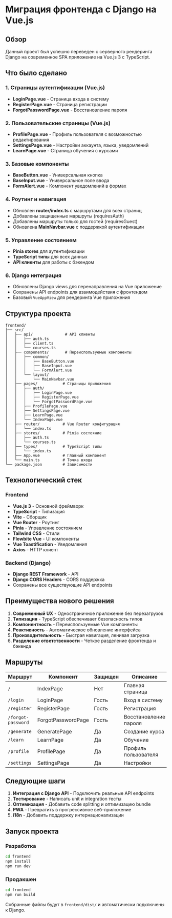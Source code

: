 # Миграция фронтенда с Django на Vue.js

## Обзор

Данный проект был успешно переведен с серверного рендеринга Django на современное SPA приложение на Vue.js 3 с TypeScript.

## Что было сделано

### 1. Страницы аутентификации (Vue.js)
- **LoginPage.vue** - Страница входа в систему
- **RegisterPage.vue** - Страница регистрации  
- **ForgotPasswordPage.vue** - Восстановление пароля

### 2. Пользовательские страницы (Vue.js)
- **ProfilePage.vue** - Профиль пользователя с возможностью редактирования
- **SettingsPage.vue** - Настройки аккаунта, языка, уведомлений
- **LearnPage.vue** - Страница обучения с курсами

### 3. Базовые компоненты
- **BaseButton.vue** - Универсальная кнопка
- **BaseInput.vue** - Универсальное поле ввода
- **FormAlert.vue** - Компонент уведомлений в формах

### 4. Роутинг и навигация
- Обновлен **router/index.ts** с маршрутами для всех страниц
- Добавлены защищенные маршруты (requiresAuth)
- Добавлены маршруты только для гостей (requiresGuest)
- Обновлена **MainNavbar.vue** с поддержкой аутентификации

### 5. Управление состоянием
- **Pinia stores** для аутентификации
- **TypeScript типы** для всех данных
- **API клиенты** для работы с бэкендом

### 6. Django интеграция
- Обновлены Django views для перенаправления на Vue приложение
- Сохранены API endpoints для взаимодействия с фронтендом
- Базовый `VueAppView` для рендеринга Vue приложения

## Структура проекта

```
frontend/
├── src/
│   ├── api/              # API клиенты
│   │   ├── auth.ts
│   │   ├── client.ts
│   │   └── courses.ts
│   ├── components/       # Переиспользуемые компоненты
│   │   ├── common/
│   │   │   ├── BaseButton.vue
│   │   │   ├── BaseInput.vue
│   │   │   └── FormAlert.vue
│   │   └── layout/
│   │       └── MainNavbar.vue
│   ├── pages/           # Страницы приложения
│   │   ├── auth/
│   │   │   ├── LoginPage.vue
│   │   │   ├── RegisterPage.vue
│   │   │   └── ForgotPasswordPage.vue
│   │   ├── ProfilePage.vue
│   │   ├── SettingsPage.vue
│   │   ├── LearnPage.vue
│   │   └── IndexPage.vue
│   ├── router/          # Vue Router конфигурация
│   │   └── index.ts
│   ├── stores/          # Pinia состояние
│   │   ├── auth.ts
│   │   └── courses.ts
│   ├── types/           # TypeScript типы
│   │   └── index.ts
│   ├── App.vue          # Главный компонент
│   └── main.ts          # Точка входа
└── package.json         # Зависимости
```

## Технологический стек

### Frontend
- **Vue.js 3** - Основной фреймворк
- **TypeScript** - Типизация
- **Vite** - Сборщик
- **Vue Router** - Роутинг
- **Pinia** - Управление состоянием
- **Tailwind CSS** - Стили
- **Flowbite Vue** - UI компоненты
- **Vue Toastification** - Уведомления
- **Axios** - HTTP клиент

### Backend (Django)
- **Django REST Framework** - API
- **Django CORS Headers** - CORS поддержка
- Сохранены все существующие API endpoints

## Преимущества нового решения

1. **Современный UX** - Одностраничное приложение без перезагрузок
2. **Типизация** - TypeScript обеспечивает безопасность типов
3. **Компонентность** - Переиспользуемые Vue компоненты
4. **Реактивность** - Автоматическое обновление интерфейса
5. **Производительность** - Быстрая навигация, ленивая загрузка
6. **Разделение ответственности** - Четкое разделение фронтенда и бэкенда

## Маршруты

| Маршрут | Компонент | Защищен | Описание |
|---------|-----------|---------|----------|
| `/` | IndexPage | Нет | Главная страница |
| `/login` | LoginPage | Гость | Вход в систему |
| `/register` | RegisterPage | Гость | Регистрация |
| `/forgot-password` | ForgotPasswordPage | Гость | Восстановление пароля |
| `/generate` | GeneratePage | Да | Создание курса |
| `/learn` | LearnPage | Да | Обучение |
| `/profile` | ProfilePage | Да | Профиль пользователя |
| `/settings` | SettingsPage | Да | Настройки |

## Следующие шаги

1. **Интеграция с Django API** - Подключить реальные API endpoints
2. **Тестирование** - Написать unit и integration тесты
3. **Оптимизация** - Добавить code splitting и оптимизацию bundle
4. **PWA** - Превратить в прогрессивное веб-приложение
5. **i18n** - Добавить поддержку интернационализации

## Запуск проекта

### Разработка
```bash
cd frontend
npm install
npm run dev
```

### Продакшен
```bash
cd frontend
npm run build
```

Собранные файлы будут в `frontend/dist/` и автоматически подключены к Django.